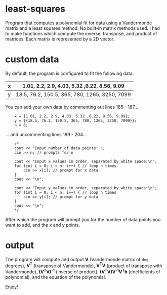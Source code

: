 # least-squares
Program that computes a polynomial fit for data using a Vandermonde matrix and a least squares method. No built-in matrix methods used. I had to make functions which compute the inverse, transpose, and product of matrices. Each matrix is represented by a 2D vector.

# custom data
By default, the program is configured to fit the following data:

x | 1.01, 2.2, 2.9, 4.03, 5.32 ,6.22, 8.56, 9.09
--- | ---
y | 18.5, 76.2, 150.5, 365, 780, 1265, 3250, 7099

You can add your own data by commenting out lines 185 - 187...

```
    x = {1.01, 2.2, 2.9, 4.03, 5.32 ,6.22, 8.56, 9.09};
    y = {{18.5, 76.2, 150.5, 365, 780, 1265, 3250, 7099}};
    n = 8;
```

... and uncommenting lines 189 - 204...

```
    /*
    cout << "Input number of data points: ";
    cin >> n; // prompts for n
     
    cout << "Input x values in order, separated by white space:\n";
    for (int i = 0; i < n; i++) { // loop n times
        cin >> x[i]; // prompt for x data
    }
    cout << "\n";
    
    cout << "Input y values in order, separated by white space:\n";
    for (int i = 0; i < n; i++) { // loop n times
        cin >> y[i]; // prompt for y data
    }
    cout << "\n";
    */
```
After which the program will prompt you for the number of data points you want to add, and the x and y points.

# output
The program will compute and output <b>V</b> (Vandermonde matrix of `deg` degrees), <b>V<sup>T</sup></b> (transpose of Vandermonde), <b>V<sup>T</sup>V</b> (product of transpose with Vandermonde), <b>(V<sup>T</sup>V)<sup>-1</sup></b> (inverse of product), <b>(V<sup>T</sup>V)V<sup>-1</sup>V<sup>T</sup>b</b> (coefficients of polynomial), and the equation of the polynomial.

Enjoy!
